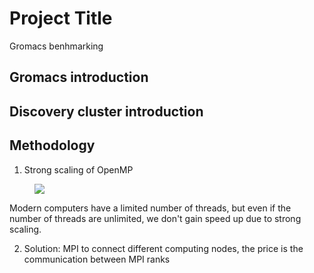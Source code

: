 # Project Title

Gromacs benhmarking

## Gromacs introduction

## Discovery cluster introduction

## Methodology
1. Strong scaling of OpenMP
<figure>
  <img src="https://github.com/hoatrinhusc/Gromacs-benchmark/blob/main/1MPI-OpenMP.png"/>
</figure>

Modern computers have a limited number of threads, but even if the number of threads are unlimited, we don't gain speed up due to strong scaling.

2. Solution: MPI to connect different computing nodes, the price is the communication between MPI ranks



